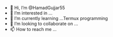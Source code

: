 - 👋 Hi, I’m @HamadGujjar55
- 👀 I’m interested in ...
- 🌱 I’m currently learning ...Termux programming
- 💞️ I’m looking to collaborate on ...
- 📫 How to reach me ...

<!---
HamadGujjar55/HamadGujjar55 is a ✨ special ✨ repository because its `README.md` (this file) appears on your GitHub profile.
You can click the Preview link to take a look at your changes.
--->
